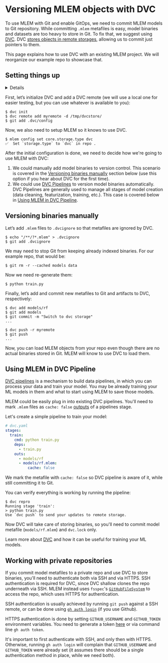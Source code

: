 # Versioning MLEM objects with DVC

To use MLEM with Git and enable GitOps, we need to commit MLEM models to Git
repository. While committing `.mlem` metafiles is easy, model binaries and
datasets are too heavy to store in Git. To fix that, we suggest using
[DVC](https://dvc.org). DVC
[stores objects in remote storages](https://dvc.org/doc/start/data-management/data-versioning),
allowing us to commit just pointers to them.

This page explains how to use DVC with an existing MLEM project. We will
reorganize our example repo to showcase that.

## Setting things up

<details>

### ⚙️ Expand for setup instructions

If you want to follow along with this tutorial, you can use our
[example repo](https://github.com/iterative/example-mlem-get-started).

```cli
$ git clone https://github.com/iterative/example-mlem-get-started
$ cd example-mlem-get-started
```

Next let's create a Python virtual environment to cleanly install all the
requirements with `pip` (including DVC and MLEM).

```cli
$ python3 -m venv .venv
$ source .venv/bin/activate
$ pip install -r requirements.txt
```

</details>

First, let’s initialize DVC and add a DVC remote (we will use a local one for
easier testing, but you can use whatever is available to you):

```cli
$ dvc init
$ dvc remote add myremote -d /tmp/dvcstore/
$ git add .dvc/config
```

Now, we also need to setup MLEM so it knows to use DVC.

```cli
$ mlem config set core.storage.type dvc
✅  Set `storage.type` to `dvc` in repo .
```

After the initial configuration is done, we need to decide how we're going to
use MLEM with DVC:

1. We could manually add model binaries to version control. This scenario is
   covered in the [Versioning binaries manually](#versioning-binaries-manually)
   section below (use this option if you hear about DVC for the first time).
2. We could use
   [DVC Pipelines](https://dvc.org/doc/start/data-management/data-pipelines) to
   version model binaries automatically. DVC Pipelines are generally used to
   manage all stages of model creation (data cleaning, featurization, training,
   etc.). This case is covered below in
   [Using MLEM in DVC Pipeline](#using-mlem-in-dvc-pipeline).

## Versioning binaries manually

Let’s add `.mlem` files to `.dvcignore` so that metafiles are ignored by DVC.

```cli
$ echo "/**/?*.mlem" > .dvcignore
$ git add .dvcignore
```

We may need to stop Git from keeping already indexed binaries. For our example
repo, that would be:

```cli
$ git rm -r --cached models data
```

Now we need re-generate them:

```cli
$ python train.py
```

Finally, let’s add and commit new metafiles to Git and artifacts to DVC,
respectively:

```cli
$ dvc add models/rf
$ git add models
$ git commit -m "Switch to dvc storage"
...

$ dvc push -r myremote
$ git push
...
```

Now, you can load MLEM objects from your repo even though there are no actual
binaries stored in Git. MLEM will know to use DVC to load them.

## Using MLEM in DVC Pipeline

[DVC pipelines](https://dvc.org/doc/start/data-management/data-pipelines) is a
mechanism to build data pipelines, in which you can process your data and train
your model. You may be already training your ML models in them and what to start
using MLEM to save those models.

MLEM could be easily plug in into existing DVC pipelines. You'll need to mark
`.mlem` files as `cache: false`
[outputs](https://dvc.org/doc/user-guide/project-structure/pipelines-files#output-subfields)
of a pipelines stage.

Let's create a simple pipeline to train your model:

```yaml
# dvc.yaml
stages:
  train:
    cmd: python train.py
    deps:
      - train.py
    outs:
      - models/rf
      - models/rf.mlem:
          cache: false
```

We mark the metafile with `cache: false` so DVC pipeline is aware of it, while
still committing it to Git.

You can verify everything is working by running the pipeline:

```cli
$ dvc repro
Running stage 'train':
> python train.py
Use `dvc push` to send your updates to remote storage.
```

Now DVC will take care of storing binaries, so you'll need to commit model
metafile (`models/rf.mlem`) and `dvc.lock` only.

Learn more about [DVC](https://dvc.org/doc) and how it can be useful for
training your ML models.

## Working with private repositories

If you commit model metafiles to a private repo and use DVC to store binaries,
you'll need to authenticate both via SSH and via HTTPS. SSH authentication is
required for DVC, since DVC shallow clones the repo underneath via SSH. MLEM
instead uses `fsspec`'s
[`GitHubFileSystem`](https://filesystem-spec.readthedocs.io/en/latest/api.html#fsspec.implementations.github.GithubFileSystem)
to access the repo, which uses HTTPS for authentication.

SSH authentication is usually achieved by running `git push` against a SSH
remote, or can be done using
[`gh auth login`](https://cli.github.com/manual/gh_auth_login) (if you use
Github).

HTTPS authentication is done by setting `GITHUB_USERNAME` and `GITHUB_TOKEN`
environment variables. You need to generate a token
[here](https://github.com/settings/tokens) or via command line `gh auth token`.

It's important to first authenticate with SSH, and only then with HTTPS.
Otherwise, running `gh auth login` will complain that `GITHUB_USERNAME` and
`GITHUB_TOKEN` were already set (it assumes there should be a single
authentication method in place, while we need both).
